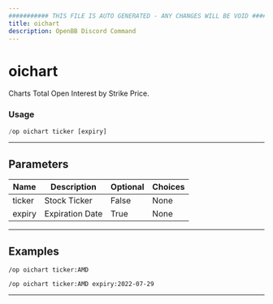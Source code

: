 ```yaml
---
########### THIS FILE IS AUTO GENERATED - ANY CHANGES WILL BE VOID ###########
title: oichart
description: OpenBB Discord Command
---
```


# oichart

Charts Total Open Interest by Strike Price.

### Usage

```python wordwrap
/op oichart ticker [expiry]
```

---

## Parameters

| Name | Description | Optional | Choices |
| ---- | ----------- | -------- | ------- |
| ticker | Stock Ticker | False | None |
| expiry | Expiration Date | True | None |


---

## Examples

```
/op oichart ticker:AMD
```

```
/op oichart ticker:AMD expiry:2022-07-29
```

---
